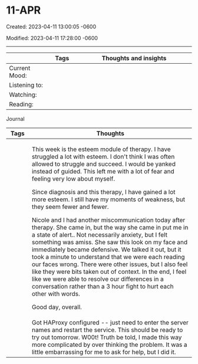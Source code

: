 # 11-APR

Created: 2023-04-11 13:00:05 -0600

Modified: 2023-04-11 17:28:00 -0600

---

<table>
<colgroup>
<col style="width: 22%" />
<col style="width: 15%" />
<col style="width: 61%" />
</colgroup>
<thead>
<tr class="header">
<th></th>
<th>Tags</th>
<th>Thoughts and insights</th>
</tr>
</thead>
<tbody>
<tr class="odd">
<td>Current Mood:</td>
<td><blockquote>
<p></p>
</blockquote></td>
<td></td>
</tr>
<tr class="even">
<td>Listening to:</td>
<td></td>
<td></td>
</tr>
<tr class="odd">
<td>Watching:</td>
<td></td>
<td></td>
</tr>
<tr class="even">
<td>Reading:</td>
<td></td>
<td></td>
</tr>
</tbody>
</table>

Journal

<table>
<colgroup>
<col style="width: 12%" />
<col style="width: 87%" />
</colgroup>
<thead>
<tr class="header">
<th>Tags</th>
<th>Thoughts</th>
</tr>
</thead>
<tbody>
<tr class="odd">
<td><blockquote>
<p></p>
</blockquote></td>
<td><p>This week is the esteem module of therapy. I have struggled a lot with esteem. I don't think I was often allowed to struggle and succeed. I would be yanked instead of guided. This left me with a lot of fear and feeling very low about myself.</p>
<p></p>
<p>Since diagnosis and this therapy, I have gained a lot more esteem. I still have my moments of weakness, but they seem fewer and fewer.</p>
<p></p>
<p>Nicole and I had another miscommunication today after therapy. She came in, but the way she came in put me in a state of alert.. Not necessarily anxiety, but I felt something was amiss. She saw this look on my face and immediately became defensive. We talked it out, but it took a minute to understand that we were each reading our faces wrong. There were other issues, but I also feel like they were bits taken out of context. In the end, I feel like we were able to resolve our differences in a conversation rather than a 3 hour fight to hurt each other with words.</p>
<p></p>
<p>Good day, overall.</p></td>
</tr>
<tr class="even">
<td><blockquote>
<p></p>
</blockquote></td>
<td>Got HAProxy configured -- just need to enter the server names and restart the service. This should be ready to try out tomorrow. W00t! Truth be told, I made this way more complicated by over thinking the problem. It was a little embarrassing for me to ask for help, but I did it.</td>
</tr>
</tbody>
</table>
